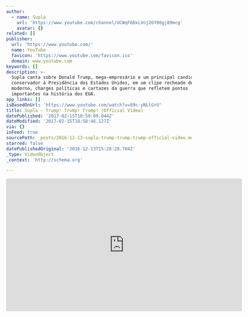 ```yaml
---
author:
  - name: Supla
    url: 'https://www.youtube.com/channel/UCWqF6DxLVnj26Y00gj89mcg'
    avatar: {}
related: []
publisher:
  url: 'https://www.youtube.com/'
  name: YouTube
  favicon: 'https://www.youtube.com/favicon.ico'
  domain: www.youtube.com
keywords: []
description: >-
  Supla canta sobre Donald Trump, mega-empresário e um principal candidato
  conservador à Presidência dos Estados Unidos, em um clipe recheado de graffiti
  moderno, charges políticas e cartazes da guerra que refletem pontos
  importantes na história dos EUA.
app_links: []
isBasedOnUrl: 'https://www.youtube.com/watch?v=89c-yNLlGrU'
title: Supla - Trump! Trump! Trump! (Official Video)
datePublished: '2017-02-15T18:59:09.044Z'
dateModified: '2017-02-15T18:58:46.127Z'
via: {}
inFeed: true
sourcePath: _posts/2016-12-13-supla-trump-trump-trump-official-video.md
starred: false
datePublishedOriginal: '2016-12-13T15:28:28.704Z'
_type: VideoObject
_context: 'http://schema.org'

---
```

<iframe src="https://cdn.embedly.com/widgets/media.html?src=https%3A%2F%2Fwww.youtube.com%2Fembed%2F89c-yNLlGrU%3Ffeature%3Doembed&amp;url=http%3A%2F%2Fwww.youtube.com%2Fwatch%3Fv%3D89c-yNLlGrU&amp;image=https%3A%2F%2Fi.ytimg.com%2Fvi%2F89c-yNLlGrU%2Fhqdefault.jpg&amp;key=b7d04c9b404c499eba89ee7072e1c4f7&amp;type=text%2Fhtml&amp;schema=youtube" width="640" height="360" scrolling="no" frameborder="0" allowfullscreen="" style=""></iframe>